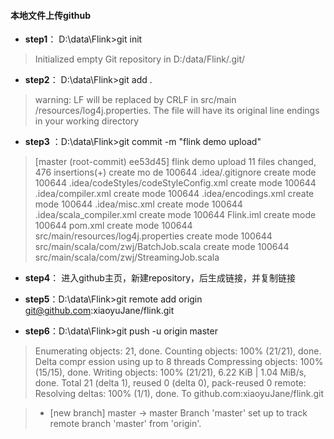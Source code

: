 ####  本地文件上传github

- **step1**： D:\data\Flink>git init

> Initialized empty Git repository in D:/data/Flink/.git/

- **step2**： D:\data\Flink>git add .

> warning: LF will be replaced by CRLF in src/main /resources/log4j.properties.
> The file will have its original line endings in your working directory

- **step3**  ：D:\data\Flink>git commit -m "flink demo upload"

> [master (root-commit) ee53d45] flink demo upload
>  11 files changed, 476 insertions(+)
>  create mo de 100644 .idea/.gitignore
>  create mode 100644 .idea/codeStyles/codeStyleConfig.xml
>  create mode 100644 .idea/compiler.xml
>  create mode 100644 .idea/encodings.xml
>  create mode 100644 .idea/misc.xml
>  create mode 100644 .idea/scala_compiler.xml
>  create mode 100644 Flink.iml
>  create mode 100644 pom.xml
>  create mode 100644 src/main/resources/log4j.properties
>  create mode 100644 src/main/scala/com/zwj/BatchJob.scala
>  create mode 100644 src/main/scala/com/zwj/StreamingJob.scala



- **step4**： 进入github主页，新建repository，后生成链接，并复制链接
- **step5**：D:\data\Flink>git remote add origin git@github.com:xiaoyuJane/flink.git

- **step6**：D:\data\Flink>git push -u origin master

> Enumerating objects: 21, done.
> Counting objects: 100% (21/21), done.
> Delta compr ession using up to 8 threads
> Compressing objects: 100% (15/15), done.
> Writing objects: 100% (21/21), 6.22 KiB | 1.04 MiB/s, done.
> Total 21 (delta 1), reused 0 (delta 0), pack-reused 0
> remote: Resolving deltas: 100% (1/1), done.
> To github.com:xiaoyuJane/flink.git

> - [new branch]      master -> master
>   Branch 'master' set up to track remote branch 'master' from 'origin'.